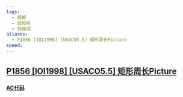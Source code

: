 ```yaml
---
tags:
  - 题解
  - 线段树
  - 扫描线
aliases:
  - P1856 [IOI1998] [USACO5.5] 矩形周长Picture
speed:
---
```

## [P1856 [IOI1998] [USACO5.5] 矩形周长Picture](https://www.luogu.com.cn/problem/P1856)



#### [AC代码]()

```cpp

```
